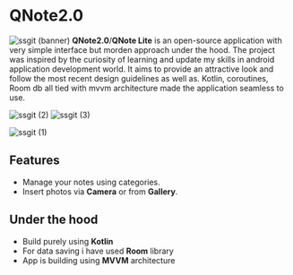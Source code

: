 # QNote2.0
![ssgit (banner)](https://user-images.githubusercontent.com/39851751/125206037-a7a32b80-e2a2-11eb-8662-9282be53e86c.png)
**QNote2.0**/**QNote Lite** is an open-source application with very simple interface but morden approach under the hood.
The project was inspired by the curiosity of learning and update my skills in android application development world.
It aims to provide an attractive look and follow the most recent design guidelines as well as.
Kotlin, coroutines, Room db all tied with mvvm architecture made the application seamless to use.

![ssgit (2)](https://user-images.githubusercontent.com/39851751/125205799-a4f40680-e2a1-11eb-9031-1b3707c6361c.png)
![ssgit (3)](https://user-images.githubusercontent.com/39851751/125205803-a7566080-e2a1-11eb-9073-522f44b2a30a.png)

![ssgit (1)](https://user-images.githubusercontent.com/39851751/125205712-475fba00-e2a1-11eb-9616-9efee23f2c74.png)

## Features
- Manage your notes using categories.
- Insert photos via **Camera** or from **Gallery**.

## Under the hood
- Build purely using **Kotlin**
- For data saving i have used **Room** library
- App is building using **MVVM** architecture  
